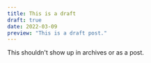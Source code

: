 ```yaml
---
title: This is a draft
draft: true
date: 2022-03-09
preview: "This is a draft post."
---	
```


This shouldn't show up in archives or as a post.